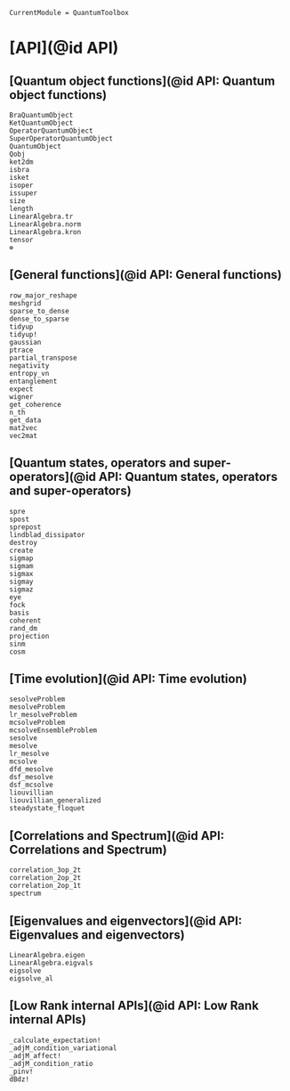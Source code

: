 ```@meta
CurrentModule = QuantumToolbox
```

# [API](@id API)

## [Quantum object functions](@id API: Quantum object functions)

```@docs
BraQuantumObject
KetQuantumObject
OperatorQuantumObject
SuperOperatorQuantumObject
QuantumObject
Qobj
ket2dm
isbra
isket
isoper
issuper
size
length
LinearAlgebra.tr
LinearAlgebra.norm
LinearAlgebra.kron
tensor
⊗
```

## [General functions](@id API: General functions)

```@docs
row_major_reshape
meshgrid
sparse_to_dense
dense_to_sparse
tidyup
tidyup!
gaussian
ptrace
partial_transpose
negativity
entropy_vn
entanglement
expect
wigner
get_coherence
n_th
get_data
mat2vec
vec2mat
```

## [Quantum states, operators and super-operators](@id API: Quantum states, operators and super-operators)

```@docs
spre
spost
sprepost
lindblad_dissipator
destroy
create
sigmap
sigmam
sigmax
sigmay
sigmaz
eye
fock
basis
coherent
rand_dm
projection
sinm
cosm
```

## [Time evolution](@id API: Time evolution)

```@docs
sesolveProblem
mesolveProblem
lr_mesolveProblem
mcsolveProblem
mcsolveEnsembleProblem
sesolve
mesolve
lr_mesolve
mcsolve
dfd_mesolve
dsf_mesolve
dsf_mcsolve
liouvillian
liouvillian_generalized
steadystate_floquet
```

## [Correlations and Spectrum](@id API: Correlations and Spectrum)
```@docs
correlation_3op_2t
correlation_2op_2t
correlation_2op_1t
spectrum
```

## [Eigenvalues and eigenvectors](@id API: Eigenvalues and eigenvectors)
```@docs
LinearAlgebra.eigen
LinearAlgebra.eigvals
eigsolve
eigsolve_al
```

## [Low Rank internal APIs](@id API: Low Rank internal APIs)
```@docs
_calculate_expectation!
_adjM_condition_variational
_adjM_affect!
_adjM_condition_ratio
_pinv!
dBdz!
```
